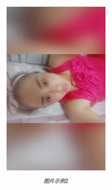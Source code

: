 
<p align="center">                                                 <img src="https://raw.githubusercontent.com/sxgpyjg/images/master/img_005.png" alt="Sample"  width="260" height="430">                       <p align="center">                                                 <em>图片示例2</em>
        </p>
</p>
